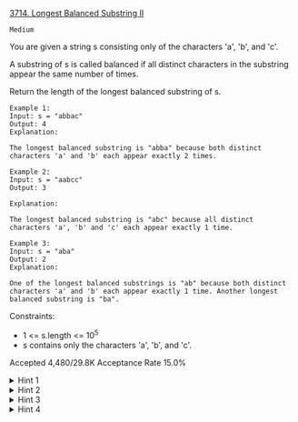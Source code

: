 [3714. Longest Balanced Substring II](https://leetcode.com/problems/longest-balanced-substring-ii/)

`Medium`

You are given a string s consisting only of the characters 'a', 'b', and 'c'.

A substring of s is called balanced if all distinct characters in the substring appear the same number of times.

Return the length of the longest balanced substring of s.

```
Example 1:
Input: s = "abbac"
Output: 4
Explanation:

The longest balanced substring is "abba" because both distinct characters 'a' and 'b' each appear exactly 2 times.

Example 2:
Input: s = "aabcc"
Output: 3

Explanation:

The longest balanced substring is "abc" because all distinct characters 'a', 'b' and 'c' each appear exactly 1 time.

Example 3:
Input: s = "aba"
Output: 2
Explanation:

One of the longest balanced substrings is "ab" because both distinct characters 'a' and 'b' each appear exactly 1 time. Another longest balanced substring is "ba".
```

Constraints:

- 1 <= s.length <= $10^5$
- s contains only the characters 'a', 'b', and 'c'.
 

Accepted
4,480/29.8K
Acceptance Rate
15.0%

<details>
<summary>Hint 1</summary>

Solve for three cases: all-equal characters, exactly two distinct characters, and all three characters present. Treat each case separately and take the maximum length.

</details>
<details>
<summary>Hint 2</summary>

Case 1: single character: the longest balanced substring is the longest run of the same character; report its length.

</details>
<details>
<summary>Hint 3</summary>

Case 2: two distinct characters: reduce to that pair (ignore the third character) and use prefix differences of their counts; equal counts between two indices mean the substring between them is balanced for those two chars.

</details>
<details>
<summary>Hint 4</summary>

Case 3: all three characters: use prefix counts and hash the pair `(count_b - count_a, count_c - count_a)` for each prefix; if the same pair appears at two indices the substring between them has equal counts for a, b, and c. Store earliest index per pair to get maximal length.

</details>